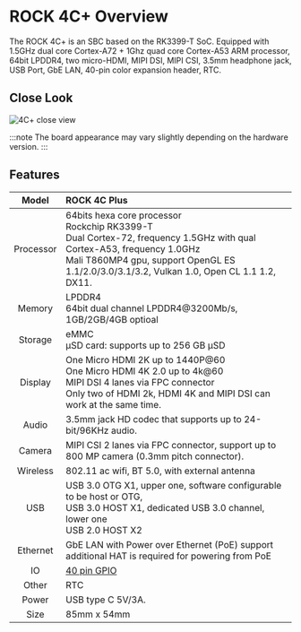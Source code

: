 ﻿---
sidebar_label: 'Overview'
sidebar_position: 3
---

# ROCK 4C+ Overview

The ROCK 4C+ is an SBC based on the RK3399-T SoC. 
Equipped with 1.5GHz dual core Cortex-A72 + 1Ghz quad core Cortex-A53 ARM processor, 64bit LPDDR4, 
two micro-HDMI, MIPI DSI, MIPI CSI, 3.5mm headphone jack, USB Port, GbE LAN, 40-pin color expansion header, RTC.

## Close Look

![4C+ close view](/img/rock4/rock4c+-closelook.webp)  

:::note
The board appearance may vary slightly depending on the hardware version.
:::

## Features

|Model|ROCK 4C Plus|
|:-:|:-|
|Processor|64bits hexa core processor<br/>Rockchip RK3399-T<br/>Dual Cortex-72, frequency 1.5GHz with qual Cortex-A53, frequency 1.0GHz<br/>Mali T860MP4 gpu, support OpenGL ES 1.1/2.0/3.0/3.1/3.2, Vulkan 1.0, Open CL 1.1 1.2, DX11.|
|Memory|LPDDR4<br/>64bit dual channel LPDDR4@3200Mb/s, 1GB/2GB/4GB optioal|
|Storage|eMMC<br/>μSD card: supports up to 256 GB μSD |
|Display|One Micro HDMI 2K up to 1440P@60<br/>One Micro HDMI 4K 2.0 up to 4k@60<br/>MIPI DSI 4 lanes via FPC connector<br/>Only two of HDMI 2k, HDMI 4K and MIPI DSI can work at the same time.|
|Audio|	3.5mm jack HD codec that supports up to 24-bit/96KHz audio.|
|Camera|MIPI CSI 2 lanes via FPC connector, support up to 800 MP camera (0.3mm pitch connector).|
|Wireless|802.11 ac wifi, BT 5.0, with external antenna|
|USB|USB 3.0 OTG X1, upper one, software configurable to be host or OTG,<br/>USB 3.0 HOST X1, dedicated USB 3.0 channel, lower one<br/>USB 2.0 HOST X2|
|Ethernet|GbE LAN with Power over Ethernet (PoE) support additional HAT is required for powering from PoE|
|IO|[40 pin GPIO](../hardware/rock4c+-gpio)|
|Other|RTC|
|Power|USB type C 5V/3A.|
|Size|85mm x 54mm|
